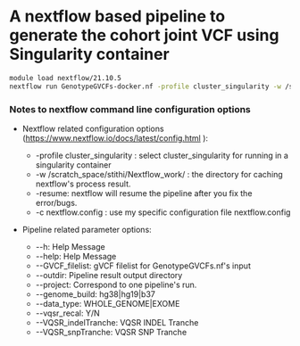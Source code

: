 # A nextflow based pipeline to generate the cohort joint VCF using Singularity container #
```bash
module load nextflow/21.10.5
nextflow run GenotypeGVCFs-docker.nf -profile cluster_singularity -w /scratch_space/stithi/Nextflow_work/testing/ -c nextflow.config -with-report nextflow-report.html -with-timeline nextflow-timeline.html -with-dag nextflow-dag.png
```

### Notes to nextflow command line configuration options ###
- Nextflow related configuration options (https://www.nextflow.io/docs/latest/config.html ):
    - -profile cluster_singularity  :     select cluster_singularity for running in a singularity container
    - -w  /scratch_space/stithi/Nextflow_work/ :   the directory for caching nextflow's process result.    
    - -resume: nextflow will resume the pipeline after you fix the error/bugs.
    - -c nextflow.config :  use my specific configuration file nextflow.config   

- Pipeline related parameter options:
    - --h:  Help Message
    - --help:  Help Message
    - --GVCF_filelist:   gVCF filelist for GenotypeGVCFs.nf's input
    - --outdir:    Pipeline result output directory 
    - --project:  Correspond to one pipeline's run.        
    - --genome_build:  hg38|hg19|b37
    - --data_type:    WHOLE_GENOME|EXOME
    - --vqsr_recal:  Y/N 
    - --VQSR_indelTranche:    VQSR INDEL Tranche  
    - --VQSR_snpTranche:   VQSR SNP Tranche  

